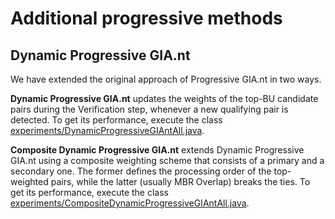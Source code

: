 # Additional progressive methods

## Dynamic Progressive GIA.nt

We have extended the original approach of Progressive GIA.nt in two ways.

**Dynamic Progressive GIA.nt** updates the weights of the top-BU candidate pairs during the Verification step, whenever a new qualifying pair is detected. To get its performance, execute the class [experiments/DynamicProgressiveGIAntAll.java](serial/src/experiments/DynamicProgressiveGIAntAll.java).

**Composite Dynamic Progressive GIA.nt** extends Dynamic Progressive GIA.nt using a composite weighting scheme that consists of a primary and a secondary one. The former defines the processing order of the top-weighted pairs, while the latter (usually MBR Overlap) breaks the ties. To get its performance, execute the class [experiments/CompositeDynamicProgressiveGIAntAll.java](serial/src/experiments/CompositeDynamicProgressiveGIAntAll.java.java).
